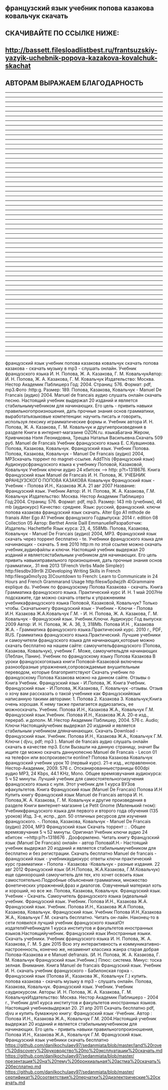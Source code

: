 французский язык учебник попова казакова ковальчук скачать
--------------------------------------------------
СКАЧИВАЙТЕ ПО ССЫЛКЕ НИЖЕ:
--------------------------------------------------
http://bassett.filesloadlistbest.ru/frantsuzskiy-yazyik-uchebnik-popova-kazakova-kovalchuk-skachat
--------------------------------------------------
АВТОРАМ ВЫРАЖАЕМ БЛАГОДАРНОСТЬ
--------------------------------------------------
--------------------------------------------------
--------------------------------------------------
--------------------------------------------------
--------------------------------------------------
--------------------------------------------------
--------------------------------------------------
--------------------------------------------------
--------------------------------------------------
--------------------------------------------------
--------------------------------------------------
--------------------------------------------------
--------------------------------------------------
--------------------------------------------------
--------------------------------------------------
--------------------------------------------------
--------------------------------------------------
--------------------------------------------------
--------------------------------------------------
--------------------------------------------------
--------------------------------------------------
--------------------------------------------------
--------------------------------------------------
--------------------------------------------------
--------------------------------------------------
--------------------------------------------------
--------------------------------------------------
--------------------------------------------------
--------------------------------------------------
--------------------------------------------------
--------------------------------------------------
--------------------------------------------------
--------------------------------------------------
--------------------------------------------------
--------------------------------------------------
--------------------------------------------------
--------------------------------------------------
--------------------------------------------------
--------------------------------------------------
--------------------------------------------------
--------------------------------------------------
--------------------------------------------------
--------------------------------------------------
--------------------------------------------------
--------------------------------------------------
--------------------------------------------------
--------------------------------------------------
--------------------------------------------------
--------------------------------------------------
--------------------------------------------------
--------------------------------------------------
--------------------------------------------------
--------------------------------------------------
--------------------------------------------------
--------------------------------------------------
--------------------------------------------------
--------------------------------------------------
--------------------------------------------------
французский язык учебник попова казакова ковальчук скачать попова казакова - скачать музыку в mp3 - слушать онлайн. Учебник французского языка И. Н. Попова, Ж. А. Казакова, Г. М. КовальчукАвтор: И. Н. Попова, Ж. А. Казакова, Г. М. Ковальчук Издательство: Москва. Нестор Академик Паблишерз Год: 2004. Страниц: 576. Формат: pdf, mp3.Фото :http:g. Размер: 189. Попова, Казакова, Ковальчук - Manuel De Francais (аудио) 2004. Manuel de francais аудио слушать онлайн скачать песню. Настоящий учебник выдержал 20 изданий и является стабильнымучебником для начинающих. Его цель - привить навыки правильногопроизношения, дать прочные знания основ грамматики, выработатьязыковые компетенции: научить писать и говорить, используя лексику играмматические формы и. Учебник автора И. Н. Попова, Ж. А. Казакова, Г. М. Ковальчук и другиепроизведения в разделе Книги в интернет-магазине OZON.ru.  языкаБагана Жером, Кривчикова Нэля Леонидовна, Трещва Наталья Васильевна.Скачать  509 руб. Manuel de Francais  Учебник французского языка Е. С.Кувшинова. Попова, Казакова, Ковальчук. Французский язык. Учебник Попова. Попова, Казакова, Ковальчук - Manuel De Francais (аудио) 2004, MP3скачать торрент по magnet-ссылке. AddThis  (Французский язык) Аудиокурсфранцузского языка к учебнику Поповой, Казаковой, Ковальчук  Учебник ключи  аудио 24 кбитсек --> http: p?t=1318676. Книга Французский язык  Manuel de Francais И. Н. Попова, Ж. УЧЕБНИК ФРАНЦУЗСКОГО ПОПОВА КАЗАКОВА Ковальчук
Французский язык - Учебник - Попова И.Н., Казакова Ж.А. 21 авг 2007  Название: Французский язык. Учебник Автор: И. Н. Попова, Ж. А. Казакова, Г.М. Ковальчук Издательство: Москва. Нестор Академик Паблишерз Год:2004. Страниц: 576. Формат: pdf, mp3. Размер: 143 mb (учебник), 46 mb (аудиокурс) Качество: среднее. Язык: русский, французский. ключи попова казакова французский язык скачать. Alter Ego A1 mthode de franais  Alter Ego A1 Учебник французкого Годвыпуска: 2014 г. edition 08 Collection 05 Автор: Berthet Annie Daill EmmanuelleРазработчик:  Издатель: Hachettefle Язык курса: 23, 4, 558Mb. Попова, Казакова, Ковальчук - Manuel De Francais (аудио) 2004, MP3. Французский язык скачать через торрент бесплатно - te. Учебники французского языка для начинающих - скачать. 5 янв 2010  http:m по этой ссылке можно скачать учебник,аудиофайлы и ключи. Настоящий учебник выдержал 20 изданий и являетсястабильным учебником для начинающих. Его цель  привить навыкиправильного произношения, дать прочные знания основ грамматики,. 31 янв 2013  1)French Verbs Made Simple(r) http:filesdbv39rr9i 2)Developing Writing Skills in French http:filesga0mo1yzq 3)Countdown to French: Learn to Communicate in 24 Hours and French Grammarand Usage http:filesw5pdwjzlh 4)Grammaire explique du. Учебник по французскому Попова Казакова - скачать. Книга Грамматика французского языка. Практический курс И. Н. 1 май 2007Не подскажите, где можно скачать ответы к упражнениям учебникафранцузского языка Поповой, Казаковой, Ковальчук? Только чтобы. Скачатькнигу Французский язык - Учебник - Ключи - Попова И.Н. Казакова Ж.А.Ковальчук Г.М. -
И. Н. Попова, Ж. А. Казакова, Г. М. Ковальчук - Французский язык. Учебник.Ключи. Аудиокурс Год выпуска: 2009 Автор: И. Н. Попова, Ж. А. 36, 3, 318Mb. Попова И.Н. , Казакова Ж.А. - Грамматика французского языка.Практический курс. 2010 г., PDF, RUS. Грамматика французского языка.Практический. Лучшие учебники и самоучители французского языка для начинающих,которые можно скачать бесплатно на нашем сайте: самоучительфранцузского (Попова, Казакова, Ковальчук), учебник Г. Може, самоучительдля начинающих (Леблан, Панин). Учебник по французскому языку Попова Казакова  В уроки французскогоязыка книги Поповой-Казаковой включены разнообразные упражнения,сопровождаемые внушительным переводом, которые благоприятствуют Скачать учебник по французскому Попова Казакова можно на данном сайте. Отзывы о Книга Учебник. Французский язык - И.Попова, Ж. Книга Учебник. Французский язык - И.Попова, Ж.Казакова, Г. Ковальчук -отзывы. Отзыв о  хочу вам рассказать о такой учебнике как Французскийязык написанную такими авторами: 1. Попова 2. Казакова 3. Ковальчук;Книга очень хорошая.  К нему также прилагается аудиозапись, ее можноскачать. Учебник. Попова И.Н., Казакова Ж.А., Ковальчук Г.М. Французский язык.Учебник. Попова И.Н., Казакова Ж.А. 20-е изд., перераб. и дополн.  М.:Нестор Академик Паблишер, 2004.  576 с.  Audio;  Ключи Настоящийучебник выдержал 20 изданий и является стабильным учебником дляначинающих. Скачать  Download - Французский язык. Учебник. Попова И.Н., Казакова Ж.А., Ковальчук Г.М.  Ключи ( djvu, pdf; mp3 ). Manuel de francais аудио слушать онлайн скачать в качестве mp3.  Если Вызашли на данную страницу, значит Вы ищите где можно скачать даннуюпесню Manuel de Francais - Lecon 01 на телефон или воспроизвести еonline?  Попова Казакова Ковальчук французский учебник  урок 10 (первый курс). 21-е изд., исправленное. Нестор-Академик, 2009. 576 с. Отсканированныестраницы 600dpi аудио MP3, 24 Kbps, 44.1 KHz, Mono. Общее времязвучания аудиокурса: 5 ч 52 минуты. Лучший учебник для самостоятельногоизучения французского языка с нуля. Этот учебник для 1 курса ВУЗов ифакультетов. Книга Французский язык (Manuel De Francais) Попова И.Н
Купить книгу Французский язык  Manuel de Francais автора И. Н. Попова,Ж. А. Казакова, Г. М. Ковальчук и другие произведения в разделе Книги винтернет-магазине  Le Petit Gnome (Маленький гном): Учебникфранцузского языка для первого и второго года обучения (135 уроков) Изд. 3-е, испр., доп. 50 отличных ресурсов для изучения французского. -. Попова, Казакова, Ковальчук - Manuel De Francais (аудио) 2004, MP3 Французский язык  Скачать торрент :: .  Общее времязвучания 5 ч 52 минуты. Оригинал Учебник  ключи  аудио 24 кбитсек -->http:p?t=1318676 . Дооформлено. Читать книгу Французский язык (Manuel De Francais) онлайн - автор ПоповаИ.Н.- Настоящий учебник выдержал 20 изданий и является стабильнымучебником для бесплатно и без регистрации. Скачать бесплатно Manuel de francais - французский язык - учебникаудиокурс ответы ключи практический курс грамматики - Попопа - Казакова -Ковальчук - разные издания. 22 авг 2012  Французский язык (И.Н.Попова, Ж.А.Казакова, Г.М.Ковальчук)  еще одинхороший самоучитель для тех, кто хочет освоить язык самостоятельно.Подробные объяснения грамматики, множество фонетических упражнений,фраз и диалогов. Озвученный материал хоть и хороший, но все же. Попова, Казакова, Ковальчук. Французский язык. Учебник - Скачать. Самоучитель французского языка (идеальный учебник. Французский язык. Учебник. Попова И.Н., Казакова Ж.А. Французский язык. Учебник. Попова И.Н., Казакова Ж.А
Попова, Казакова, Ковальчук. Французский язык. Учебник Попова И.Н.,Казакова Ж.А., Ковальчук Г.М. скачать бесплатно. Читать он-лайн. Наконец-то в сети появился лучший учебник французского языка!От издателяУчебникдля 1 курса институтов и факультетов иностранных языков.Настоящийучебник. Французский язык  Иностранные языки. Скачать учебники. Учебник французского языка И. Н. Попова, Ж. А. Казакова, Г. М. 5 дек 2015  Всю эту интерактивность и коммуникативно-настроенность, конечно же, незаменит классика жанра  старая добрая Попова-Казакова и е Manuel defranais. (И. Н. Попова, Ж. А. Казакова, Г. М. Ковальчук  Французский язык.Учебник.) Плюс: система. Минус: тоска зелная. Внимание. Книга Manuel de francais  Французский язык. Учебник И. Н. скачать учебник французского - Бабилонская горка -. Французский язык (Попова И., Казакова Ж., Ковальчук Г.)  купить. попова казакова - скачать музыку в mp3 - слушать онлайн. Попова, Казакова, Ковальчук. Французский язык. Учебник. Учебник саудиокурсом. Авторы: И. Н. Попова, Ж. А. Казакова, Г. М. КовальчукИздательство: Москва. Нестор Академик Паблишерз - 2004 г., Учебник для1 курса институтов и факультетов иностранных языков. Настоящий учебниквыдержал 20. 21 апр 2011  Скачать бесплатно pdf, djvu и купить бумажную книгу: Французский язык -Учебник. Автор : Попова И.Н., Казакова Ж.А., Ковальчук Г.М. 2004.Настоящий учебник выдержал 20 изданий и является стабильнымучебником для начинающих. Его цель - привить навыки правильногопроизношения,
Попова И.Н., Казакова Ж.А., Ковальчук Г.М. Французский язык. Французский язык учебники скачать бесплатно
https://github.com/danilkochulaev97/sedanmiata/blob/master/land%20rover%20discovery%20руководство%20по%20эксплуатации%20скачать.md
https://github.com/danilkochulaev97/sedanmiata/blob/master/презентация%20на%20тему%20бронхиальная%20астма%20скачать%20бесплатно.md
https://github.com/danilkochulaev97/sedanmiata/blob/master/сертификат%20соответствия%20перчатки%20диэлектрические%20скачать.md